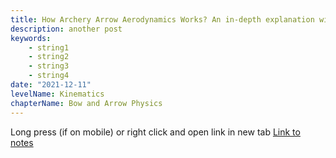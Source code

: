 ```yaml
---
title: How Archery Arrow Aerodynamics Works? An in-depth explanation with interactive simulations.
description: another post
keywords:
    - string1
    - string2
    - string3
    - string4
date: "2021-12-11"
levelName: Kinematics
chapterName: Bow and Arrow Physics
---
```


Long press (if on mobile) or right click and open link in new tab
<a href="/bow-and-arrow/notes.pdf" target="_blank">Link to notes</a>
